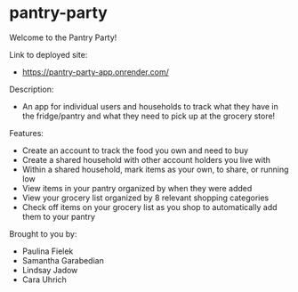 # pantry-party

Welcome to the Pantry Party! 

Link to deployed site: 
- https://pantry-party-app.onrender.com/

Description: 
- An app for individual users and households to track what they have in the fridge/pantry and what they need to pick up at the grocery store! 

Features: 
- Create an account to track the food you own and need to buy
- Create a shared household with other account holders you live with
- Within a shared household, mark items as your own, to share, or running low
- View items in your pantry organized by when they were added
- View your grocery list organized by 8 relevant shopping categories
- Check off items on your grocery list as you shop to automatically add them to your pantry

Brought to you by: 
- Paulina Fielek
- Samantha Garabedian
- Lindsay Jadow
- Cara Uhrich
